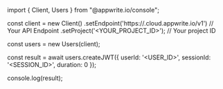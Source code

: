 import { Client, Users } from "@appwrite.io/console";

const client = new Client()
    .setEndpoint('https://<REGION>.cloud.appwrite.io/v1') // Your API Endpoint
    .setProject('<YOUR_PROJECT_ID>'); // Your project ID

const users = new Users(client);

const result = await users.createJWT({
    userId: '<USER_ID>',
    sessionId: '<SESSION_ID>',
    duration: 0
});

console.log(result);
